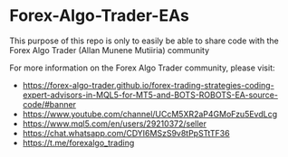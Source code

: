 # Forex-Algo-Trader-EAs

This purpose of this repo is only to easily be able to share code with the Forex Algo Trader (Allan Munene Mutiiria) community

For more information on the Forex Algo Trader community, please visit:

- https://forex-algo-trader.github.io/forex-trading-strategies-coding-expert-advisors-in-MQL5-for-MT5-and-BOTS-ROBOTS-EA-source-code/#banner
- https://www.youtube.com/channel/UCcM5XR2aP4GMoFzu5EvdLcg
- https://www.mql5.com/en/users/29210372/seller
- https://chat.whatsapp.com/CDYI6MSzS9v8tPpSTtTF36
- https://t.me/forexalgo_trading
